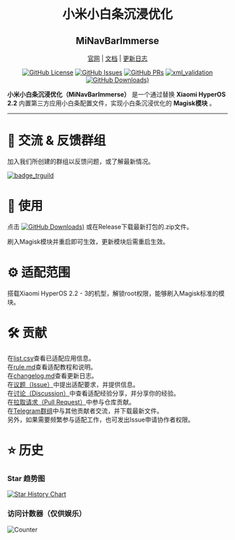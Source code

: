 <div align="center" style="text-align: center">

# 小米小白条沉浸优化
## MiNavBarImmerse
[官网](website_url) | [文档](
rule.md) | [更新日志](changelog.md)

[![GitHub License](https://img.shields.io/github/license/Ianzb/MiNavBarImmerse)](LICENSE)
[![GitHub Issues](https://img.shields.io/github/issues/Ianzb/MiNavBarImmerse)](
https://github.com/Ianzb/MiNavBarImmerse/issues)
[![GitHub PRs](https://img.shields.io/github/issues-pr/Ianzb/MiNavBarImmerse)](
https://github.com/Ianzb/MiNavBarImmerse/pulls)
[![xml_validation]][xml_validation_url]
[![GitHub Downloads)](https://img.shields.io/github/downloads/Ianzb/MiNavBarImmerse/latest/total)](https://github.com/Ianzb/MiNavBarImmerse/releases/latest)

</div>

**小米小白条沉浸优化（MiNavBarImmerse）** 是一个通过替换 **Xiaomi HyperOS 2.2** 内置第三方应用小白条配置文件，实现小白条沉浸优化的 **Magisk模块** 。

---

# 📨 交流 & 反馈群组
加入我们所创建的群组以反馈问题，或了解最新情况。

[![badge_trguild]][trguild_url]

# 📲 使用

点击
 [![GitHub Downloads)](https://img.shields.io/github/downloads/Ianzb/MiNavBarImmerse/latest/total)](https://github.com/Ianzb/MiNavBarImmerse/releases/latest) 或在Release下载最新打包的.zip文件。

刷入Magisk模块并重启即可生效，更新模块后需重启生效。

# ⚙️ 适配范围

搭载Xiaomi HyperOS 2.2 - 3的机型，解锁root权限，能够刷入Magisk标准的模块。

# 🛠️ 贡献

在[list.csv](list.csv)查看已适配应用信息。  
在[rule.md](rule.md)查看适配教程和说明。  
在[changelog.md](changelog.md)查看更新日志。  
在[议题（Issue）](https://github.com/Ianzb/MiNavBarImmerse/issues)中提出适配要求，并提供信息。  
在[讨论（Discussion）](https://github.com/Ianzb/MiNavBarImmerse/discussions)中查看适配经验分享，并分享你的经验。  
在[拉取请求（Pull Request）](https://github.com/Ianzb/MiNavBarImmerse/pulls)中参与仓库贡献。  
在[Telegram群组](https://t.me/MiNavBarImmerse)中与其他贡献者交流，并下载最新文件。  
另外，如果需要频繁参与适配工作，也可发出Issue申请协作者权限。  

# ⭐ 历史

### Star 趋势图
[![Star History Chart](https://api.star-history.com/svg?repos=Ianzb/MiNavBarImmerse&type=Date)](https://www.star-history.com/#Ianzb/MiNavBarImmerse&Date)

### 访问计数器（仅供娱乐）

![Counter](
https://count.getloli.com/@MiNavBarImmerse?name=MiNavBarImmerse&theme=minecraft)


[xml_validation]: https://github.com/Ianzb/MiNavBarImmerse/actions/workflows/Check%20&%20Release.yml/badge.svg
[xml_validation_url]: https://github.com/Ianzb/MiNavBarImmerse/actions/workflows/Check%20&%20Release.yml

[badge_trguild]: https://img.shields.io/badge/TG-群组-4991D3?style=for-the-badge&logo=telegram
[trguild_url]: https://t.me/MiNavBarImmerse

[website_url]:https://ianzb.github.io/project/MiNavBarImmerse.html
